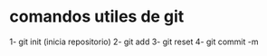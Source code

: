 # comandos utiles de git

1- git init (inicia repositorio)
2- git add <archivo>
3- git reset <archivo>
4- git commit -m
